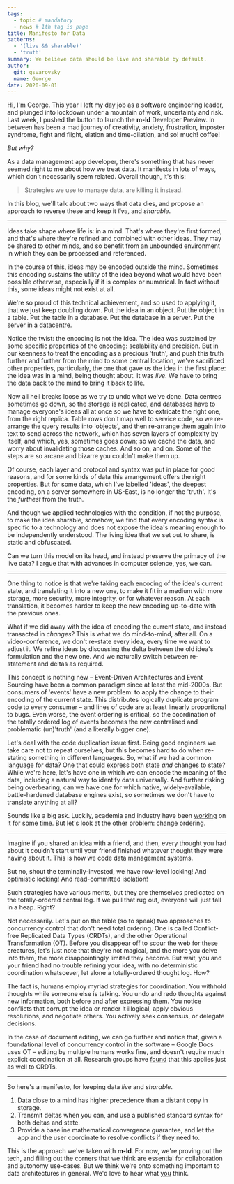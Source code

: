 ```yaml
---
tags:
  - topic # mandatory
  - news # 1th tag is page
title: Manifesto for Data
patterns:
  - '(live && sharable)'
  - 'truth'
summary: We believe data should be live and sharable by default.
author:
  git: gsvarovsky
  name: George
date: 2020-09-01
---
```

Hi, I'm George. This year I left my day job as a software engineering leader,
and plunged into lockdown under a mountain of work, uncertainty and risk. Last
week, I pushed the button to launch the **m-ld** Developer Preview. In between
has been a mad journey of creativity, anxiety, frustration, imposter syndrome,
fight and flight, elation and time-dilation, and so! much! coffee!

*But why?*

As a data management app developer, there's something that has never seemed
right to me about how we treat data. It manifests in lots of ways, which don't
necessarily seem related. Overall though, it's this:

> Strategies we use to manage data, are killing it instead.

In this blog, we'll talk about two ways that data dies, and propose an approach
to reverse these and keep it *live*, and *sharable*.

---

Ideas take shape where life is: in a mind. That's where they're first formed,
and that's where they're refined and combined with other ideas. They may be
shared to other minds, and so benefit from an unbounded environment in which
they can be processed and referenced.

In the course of this, ideas may be encoded outside the mind. Sometimes this
encoding sustains the utility of the idea beyond what would have been possible
otherwise, especially if it is complex or numerical. In fact without this, some
ideas might not exist at all.

We're so proud of this technical achievement, and so used to applying it, that
we just keep doubling down. Put the idea in an object. Put the object in a
table. Put the table in a database. Put the database in a server. Put the server
in a datacentre.

Notice the twist: the encoding is not the idea. The idea was sustained by some
specific properties of the encoding: scalability and precision. But in our
keenness to treat the encoding as a precious 'truth', and push this truth
further and further from the mind to some central location, we've sacrificed
other properties, particularly, the one that gave us the idea in the first
place: the idea was in a mind, being thought about. It was *live*. We have to
bring the data back to the mind to bring it back to life.

Now all hell breaks loose as we try to undo what we've done. Data centres
sometimes go down, so the storage is replicated, and databases have to manage
everyone's ideas all at once so we have to extricate the right one, from the
right replica. Table rows don't map well to service code, so we re-arrange the
query results into 'objects', and then re-arrange them again into text to send
across the network, which has seven layers of complexity by itself, and which,
yes, sometimes goes down; so we cache the data, and worry about invalidating
those caches. And so on, and on. Some of the steps are so arcane and bizarre you
couldn't make them up.

Of course, each layer and protocol and syntax was put in place for good reasons,
and for some kinds of data this arrangement offers the right properties. But for
some data, which I've labelled 'ideas', the deepest encoding, on a server
somewhere in US-East, is no longer the 'truth'. It's the *furthest* from the
truth.

And though we applied technologies with the condition, if not the purpose, to
make the idea sharable, somehow, we find that every encoding syntax is specific
to a technology and does not expose the idea's meaning enough to be
independently understood. The living idea that we set out to share, is
static and obfuscated.

Can we turn this model on its head, and instead preserve the primacy of the live
data? I argue that with advances in computer science, yes, we can.

---

One thing to notice is that we're taking each encoding of the idea's current
state, and translating it into a new one, to make it fit in a medium with more
storage, more security, more integrity, or for whatever reason. At each
translation, it becomes harder to keep the new encoding up-to-date with the
previous ones.

What if we did away with the idea of encoding the current state, and instead
transacted in *changes*? This is what we do mind-to-mind, after all. On a
video-conference, we don't re-state every idea, every time we want to adjust it.
We refine ideas by discussing the delta between the old idea's formulation and
the new one. And we naturally switch between re-statement and deltas as
required.

This concept is nothing new – Event-Driven Architectures and Event Sourcing have
been a common paradigm since at least the mid-2000s. But consumers of 'events'
have a new problem: to apply the change to their encoding of the current state.
This distributes logically duplicate program code to every consumer – and lines
of code are at least linearly proportional to bugs. Even worse, the event
ordering is critical, so the coordination of the totally ordered log of events
becomes the new centralised and problematic (un)'truth' (and a literally bigger
one).

Let's deal with the code duplication issue first. Being good engineers we take
care not to repeat ourselves, but this becomes hard to do when re-stating
something in different languages. So, what if we had a common language for data?
One that could express both state *and* changes to state? While we're here,
let's have one in which we can encode the meaning of the data, including a
natural way to identify data universally. And further risking being overbearing,
can we have one for which native, widely-available, battle-hardened database
engines exist, so sometimes we don't have to translate anything at all?

Sounds like a big ask. Luckily, academia and industry have been
[working](https://www.w3.org/RDF/) on it for some time. But let's look at the
other problem: change ordering.

---

Imagine if you shared an idea with a friend, and then, every thought you had
about it couldn't start until your friend finished whatever thought they were
having about it. This is how we code data management systems.

But no, shout the terminally-invested, we have row-level locking! And optimistic
locking! And read-committed isolation!

Such strategies have various merits, but they are themselves predicated on the
totally-ordered central log. If we pull that rug out, everyone will just fall in
a heap. Right?

Not necessarily. Let's put on the table (so to speak) two approaches to
concurrency control that don't need total ordering. One is called Conflict-free
Replicated Data Types (CRDTs), and the other Operational Transformation (OT).
Before you disappear off to scour the web for these creatures, let's just note
that they're not magical, and the more you delve into them, the more
disappointingly limited they become. But wait, you and your friend had no
trouble refining your idea, with no deterministic coordination whatsoever, let
alone a totally-ordered thought log. How?

The fact is, humans employ myriad strategies for coordination. You withhold
thoughts while someone else is talking. You undo and redo thoughts against new
information, both before and after expressing them. You notice conflicts that
corrupt the idea or render it illogical, apply obvious resolutions, and
negotiate others. You actively seek consensus, or delegate decisions.

In the case of document editing, we can go further and notice that, given a
foundational level of concurrency control in the software – Google Docs uses OT
– editing by multiple humans works fine, and doesn't require much explicit
coordination at all. Research groups have
[found](https://www.inkandswitch.com/local-first.html#findings) that this
applies just as well to CRDTs.

---

So here's a manifesto, for keeping data *live* and *sharable*.
1. Data close to a mind has higher precedence than a distant copy in storage.
1. Transmit deltas when you can, and use a published standard syntax for both
   deltas and state.
1. Provide a baseline mathematical convergence guarantee, and let the app and
   the user coordinate to resolve conflicts if they need to.

This is the approach we've taken with **m-ld**. For now, we're proving out the
tech, and filling out the corners that we think are essential for collaboration
and autonomy use-cases. But we think we're onto something important to data
architectures in general. We'd love to hear what [you](/hello/) think.